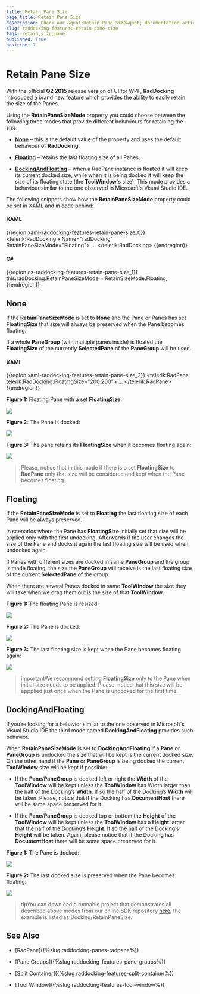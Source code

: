 ```yaml
---
title: Retain Pane Size
page_title: Retain Pane Size
description: Check our &quot;Retain Pane Size&quot; documentation article for the RadDocking WPF control.
slug: raddocking-features-retain-pane-size
tags: retain,size,pane
published: True
position: 7
---
```


# Retain Pane Size

With the official __Q2 2015__ release version of UI for WPF, __RadDocking__ introduced a brand new feature which provides the ability to easily retain the size of the Panes.

Using the __RetainPaneSizeMode__ property you could choose between the following three modes that provide different behaviours for retaining the size:

* [__None__](#none) – this is the default value of the property and uses the default behaviour of __RadDocking__.

* [__Floating__](#floating) – retains the last floating size of all Panes.

* [__DockingAndFloating__](#dockingandfloating) – when a RadPane instance is floated it will keep its current docked size, while when it is being docked it will keep the size of its floating state (the __ToolWindow__'s size). This mode provides a behaviour similar to the one observed in Microsoft's Visual Studio IDE.

The following snippets show how the __RetainPaneSizeMode__ property could be set in XAML and in code behind:

#### __XAML__

{{region xaml-raddocking-features-retain-pane-size_0}}
	<telerik:RadDocking x:Name="radDocking" RetainPaneSizeMode="Floating">
	    ...
	</telerik:RadDocking>
{{endregion}}

#### __C#__

{{region cs-raddocking-features-retain-pane-size_1}}
	this.radDocking.RetainPaneSizeMode = RetainSizeMode.Floating;
{{endregion}}

## None

If the __RetainPaneSizeMode__ is set to __None__ and the Pane or Panes has set __FloatingSize__ that size will always be preserved when the Pane becomes floating. 

If a whole __PaneGroup__ (with multiple panes inside) is floated the __FloatingSize__ of the currently __SelectedPane__ of the __PaneGroup__ will be used.

#### __XAML__

{{region xaml-raddocking-features-retain-pane-size_2}}
	<telerik:RadPane telerik:RadDocking.FloatingSize="200 200">
	    ...
	</telerik:RadPane>
{{endregion}}

__Figure 1:__ Floating Pane with a set __FloatingSize__:

![](images/raddocking-features-retain-pane-size-1.png)

__Figure 2:__ The Pane is docked:

![](images/raddocking-features-retain-pane-size-2.png)

__Figure 3:__ The pane retains its __FloatingSize__ when it becomes floating again:

![](images/raddocking-features-retain-pane-size-3.png)

>Please, notice that in this mode if there is a set __FloatingSize__ to __RadPane__ only that size will be considered and kept when the Pane becomes floating.

## Floating

If the __RetainPaneSizeMode__ is set to __Floating__ the last floating size of each Pane will be always preserved. 

In scenarios where the Pane has __FloatingSize__ initially set that size will be applied only with the first undocking. Afterwards if the user changes the size of the Pane and docks it again the last floating size will be used when undocked again.

If Panes with different sizes are docked in same __PaneGroup__ and the group is made floating, the size the __PaneGroup__ will receive is the last floating size of the current __SelectedPane__ of the group.

When there are several Panes docked in same __ToolWindow__ the size they will take when we drag them out is the size of that __ToolWindow__.

__Figure 1:__ The floating Pane is resized:

![](images/raddocking-features-retain-pane-size-4.png)

__Figure 2:__ The Pane is docked:

![](images/raddocking-features-retain-pane-size-5.png)

__Figure 3:__ The last floating size is kept when the Pane becomes floating again:

![](images/raddocking-features-retain-pane-size-6.png)

>importantWe recommend setting __FloatingSize__ only to the Pane when initial size needs to be applied. Please, notice that this size will be appplied just once when the Pane is undocked for the first time.

## DockingAndFloating

If you’re looking for a behavior similar to the one observed in Microsoft's Visual Studio IDE the third mode named __DockingAndFloating__ provides such behavior.

When __RetainPaneSizeMode__ is set to __DockingAndFloating__ if a __Pane__ or __PaneGroup__ is undocked the size that will be kept is the current docked size. On the other hand if the __Pane__ or __PaneGroup__ is being docked the current __ToolWindow__ size will be kept if possible:

* If the __Pane/PaneGroup__ is docked left or right the __Width__ of the __ToolWindow__ will be kept unless the __ToolWindow__ has Width larger than the half of the Docking’s __Width__. If so the half of the Docking’s __Width__ will be taken. Please, notice that if the Docking has __DocumentHost__ there will be same space preserved for it.

* If the __Pane/PaneGroup__ is docked top or bottom the __Height__ of the __ToolWindow__ will be kept unless the __ToolWindow__ has a __Height__ larger that the half of the Docking’s __Height__. If so the half of the Docking’s __Height__ will be taken. Again, please notice that if the Docking has __DocumentHost__ there will be some space preserved for it.

__Figure 1:__ The Pane is docked:

![](images/raddocking-features-retain-pane-size-7.png)

__Figure 2:__ The last docked size is preserved when the Pane becomes floating:

![](images/raddocking-features-retain-pane-size-8.png)

>tipYou can download a runnable project that demonstrates all described above modes from our online SDK repository [here](https://github.com/telerik/xaml-sdk), the example is listed as Docking/RetainPaneSize.

## See Also

 * [RadPane]({%slug raddocking-panes-radpane%})

 * [Pane Groups]({%slug raddocking-features-pane-groups%})

 * [Split Container]({%slug raddocking-features-split-container%})

 * [Tool Window]({%slug raddocking-features-tool-window%})